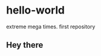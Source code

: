 # hello-world
extreme mega times. first repository
<html>
  <head>
  </head>
  <body>
    <h2>Hey there</h2>
  </body>
</html>
